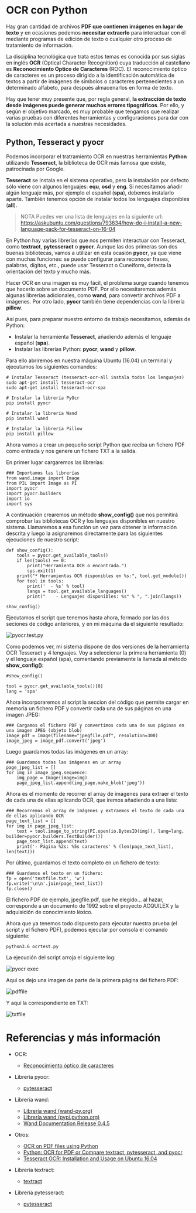 # OCR con Python


Hay gran cantidad de archivos **PDF que contienen imágenes en lugar de texto** y en ocasiones podemos **necesitar extraerlo** para interactuar con él mediante programas de edición de texto o cualquier otro proceso de tratamiento de información.

La disciplina tecnológica que trata estos temas es conocida por sus siglas en inglés **OCR** (Optical Character Recognition) cuya traducción al castellano es **Reconocimiento Óptico de Caracteres** (ROC). El reconocimiento óptico de caracteres es un proceso dirigido a la identificación automática de textos a partir de imágenes de símbolos o caracteres pertenecientes a un determinado alfabeto, para después almacenarlos en forma de texto.

Hay que tener muy presente que, por regla general, **la extracción de texto desde imágenes puede generar muchos errores tipográficos**. Por ello, y según el objetivo marcado, es muy probable que tengamos que realizar varias pruebas con diferentes herramientas y configuraciones para dar con la solución más acertada a nuestras necesidades.

## Python, Tesseract y pyocr

Podemos incorporar el tratramiento OCR en nuestras herramientas **Python** utilizando **Tesseract**, la biblioteca de OCR más famosa que existe, patrocinada por Google.

**Tesseract** se instala en el sistema operativo, pero la instalación por defecto sólo viene con algunos lenguajes: **equ**, **osd** y **eng**. Si necesitamos añadir algún lenguaje más, por ejemplo el español (**spa**), debemos instalarlo aparte. También tenemos opción de instalar todos los lenguajes disponibles (**all**).

> NOTA Puedes ver una lista de lenguajes en la siguiente url: https://askubuntu.com/questions/793634/how-do-i-install-a-new-language-pack-for-tesseract-on-16-04

En Python hay varias librerías que nos permiten interactuar con Tesseract, como **textract**, **pytesseract** o **pyocr**. Aunque las dos primeras son dos buenas bibliotecas, vamos a utilizar en esta ocasión **pyocr**, ya que viene con muchas funciones: se puede configurar para reconocer frases, palabras, dígitos, etc., puede usar Tesseract o Cuneiform, detecta la orientación del texto y mucho más.

Hacer OCR en una imagen es muy fácil, el problema surge cuando tenemos que hacerlo sobre un documento PDF. Por ello necesitaremos además algunas librerías adicionales, como **wand**, para convertir archivos PDF a imágenes. Por otro lado, **pyocr** también tiene dependencias con la librería **pillow**. 

Así pues, para preparar nuestro entorno de trabajo necesitamos, además de Python:
- Instalar la herramienta **Tesseract**, añadiendo además el lenguaje español (**spa**).
- Instalar las librerías Python: **pyocr**, **wand** y **pillow**.

Para ello abriremos en nuestra máquina Ubuntu (16.04) un terminal y ejecutamos los siguientes comandos:

```
# Instalar Tesseract (tesseract-ocr-all instala todos los lenguajes)
sudo apt-get install tesseract-ocr 
sudo apt-get install tesseract-ocr-spa

# Instalar la librería PyOcr
pip install pyocr

# Instalar la librería Wand
pip install wand

# Instalar la librería Pillow
pip install pillow

```

Ahora vamos a crear un pequeño script Python que reciba un fichero PDF como entrada y nos genere un fichero TXT a la salida.

En primer lugar cargaremos las librerías:
```
### Importamos las librerías
from wand.image import Image
from PIL import Image as PI
import pyocr
import pyocr.builders
import io
import sys
```

A continuación crearemos un método **show\_config()** que nos permitirá comprobar las bibliotecas OCR y los lenguajes disponibles en nuestro sistema. Llamaremos a esa función un vez para obtener la información descrita y luego la asignaremos directamente para las siguientes ejecuciones de nuestro script:

```
def show_config():
    tools = pyocr.get_available_tools()
    if len(tools) == 0:
        print("Herramienta OCR o encontrada.")
        sys.exit(1)
    print("* Herramientas OCR disponibles en %s:", tool.get_module())
    for tool in tools:
        print('  - %s' % tool)
        langs = tool.get_available_languages()
        print("    - Lenguajes disponibles: %s" % ", ".join(langs))

show_config()
```

Ejecutamos el script que tenemos hasta ahora, formado por las dos seciones de código anteriores, y en mi máquina da el siguiente resultado:

![pyocr.test.py](./images/pyocrtest.png)

Como podemos ver, mi sistema dispone de dos versiones de la herramienta OCR Tesseract y 4 lenguajes. Voy a seleccionar la primera herramienta (0) y el lenguaje español (spa), comentando previamente la llamada al método **show\_config()**:
```
#show_config()

tool = pyocr.get_available_tools()[0]
lang = 'spa'
```

Ahora incorporaremos al script la seccion del código que permite cargar en memoria un fichero PDF y convertir cada una de sus páginas en una imagen JPEG:
```
### Cargamos el fichero PDF y convertimos cada una de sus páginas en una imagen JPEG (objeto blob)
image_pdf = Image(filename="jpegfile.pdf", resolution=300)
image_jpeg = image_pdf.convert('jpeg')
```

Luego guardamos todas las imágenes en un array:
```
### Guardamos todas las imágenes en un array
page_jpeg_list = []
for img in image_jpeg.sequence:
    img_page = Image(image=img)
    page_jpeg_list.append(img_page.make_blob('jpeg'))
```

Ahora es el momento de recorrer el array de imágenes para extraer el texto de cada una de ellas aplicando OCR, que iremos añadiendo a una lista:
```
### Recorremos el array de imágenes y extraemos el texto de cada una de ellas aplicando OCR
page_text_list = []
for img in page_jpeg_list: 
    text = tool.image_to_string(PI.open(io.BytesIO(img)), lang=lang, builder=pyocr.builders.TextBuilder())
    page_text_list.append(text)
    print('- Página %2s: %5s caracteres' % (len(page_text_list), len(text)))
```

Por último, guardamos el texto completo en un fichero de texto:

```
### Guardamos el texto en un fichero:    
fp = open('textfile.txt', 'w')
fp.write('\n\n'.join(page_text_list))
fp.close()
```

El fichero PDF de ejemplo, jpegfile.pdf, que he elegido... al hazar, corresponde a un documento de 1992 sobre el proyecto ACQUILEX y la adquisición de conocimiento léxico.

Ahora que ya tenemos todo dispuesto para ejecutar nuestra prueba (el script y el fichero PDF), podemos ejecutar por consola el comando siguiente:

```
python3.6 ocrtest.py
```

La ejecución del script arroja el siguiente log:

![pyocr exec](./images/pyocrexec.png)


Aquí os dejo una imagen de parte de la primera página del fichero PDF:

![pdffile](./images/pdffile.png)

Y aquí la correspondiente en TXT:

![txtfile](./images/txtfile.png)

# Referencias y más información

- OCR:
    - [Reconocimiento óptico de caracteres](https://es.wikipedia.org/wiki/Reconocimiento_%C3%B3ptico_de_caracteres)

- Librería pyocr:
    - [pytesseract](https://pypi.python.org/pypi/pyocr)

- Librería wand:
    - [Librería wand (wand-py.org)](http://docs.wand-py.org/en/0.4.4/)
    - [Librería wand (pypi.python.org)](https://pypi.python.org/pypi/Wand)
    - [Wand Documentation Release 0.4.5](https://media.readthedocs.org/pdf/wand/latest/wand.pdf)

- Otros:
    - [OCR on PDF files using Python](https://pythontips.com/2016/02/25/ocr-on-pdf-files-using-python/)
    - [Python: OCR for PDF or Compare textract, pytesseract, and pyocr](https://medium.com/@winston.smith.spb/python-ocr-for-pdf-or-compare-textract-pytesseract-and-pyocr-acb19122f38c)
    - [Tesseract OCR: Installation and Usage on Ubuntu 16.04](https://www.howtoforge.com/tutorial/tesseract-ocr-installation-and-usage-on-ubuntu-16-04/)

- Librería textract:
    - [textract](https://textract.readthedocs.io/en/stable/)

- Librería pytesseract:
    - [pytesseract](https://pypi.python.org/pypi/pytesseract)

